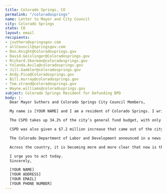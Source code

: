 ```yaml
---
title: Colorado Springs, CO
permalink: "/coloradosprings"
name: Letter to Mayor and City Council
city: Colorado Springs
state: CO
layout: email
recipients:
- jsuthers@springsgov.com
- allCouncil@springsgov.com
- Don.Knight@Coloradosprings.gov
- David.Geislinger@Coloradosprings.gov
- Richard.Skorman@coloradosprings.gov
- Yolanda.Avila@coloradosprings.gov
- Jill.Gaebler@coloradosprings.gov
- Andy.Pico@Coloradosprings.gov
- Bill.murray@coloradosprings.gov
- Tom.strand@coloradosprings.gov
- Wayne.williams@coloradosprings.gov
subject: Colorado Springs Resident for Defunding BPD
body: |-
  Dear Mayor Suthers and Colorado Springs City Council Members,

  My name is [YOUR NAME] and I am a resident of Colorado Springs. I write to demand that we defund Colorado Springs Police Department significantly and reallocate funds to be reinvested in communities through more mental health services, social workers, jobs, educational opportunities, community centers, or other beneficial programs.

  The CSPD takes up 34.2% of the city’s general fund budget, with only 8.5% of the general fund going to planning and community development, economic development, recreation and administration, and parks, recreation, and cultural services combined. Even with the addition of grants and other funds going to these programs, CSPD is still given 20.6% of funds, while the aforementioned programs are only given 11.3%.

  CSPD was also given a $7.2 million increase that came out of the city’s general fund budget to hire 20 new officers. There are many other areas with much smaller budgets where this funding would have stronger benefit, such as homelessness prevention, improving parks and infrastructure, or other types of community support.

  The Colorado Department of Labor and Development announced in a news conference June 4th that 517,414 unemployment claims have been filed in Colorado in the past 11 weeks. We need a budget that prioritizes the well-being of Colorado Springs residents and reinvests in communities over the police, an institution that perpetuates systemic racism.

  Across the country, it is becoming more and more clear that now is the time to divest from the police and reinvest in our communities. This is especially necessary at a time of economic depression.

  I urge you to act today.
  Sincerely,

  [YOUR NAME]
  [YOUR ADDRESS]
  [YOUR EMAIL]
  [YOUR PHONE NUMBER]
---
```


